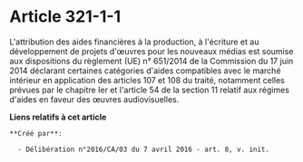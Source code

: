 # Article 321-1-1

L'attribution des aides financières à la production, à l'écriture et au  développement de projets d'œuvres pour les nouveaux
médias est soumise  aux dispositions du règlement (UE) n° 651/2014 de la Commission du 17  juin 2014 déclarant certaines
catégories d'aides compatibles avec le  marché intérieur en application des articles 107 et 108 du traité,  notamment celles
prévues par le chapitre Ier et l'article 54 de la  section 11 relatif aux régimes d'aides en faveur des œuvres
audiovisuelles.

**Liens relatifs à cet article**

	**Créé par**:

	  - Délibération n°2016/CA/03 du 7 avril 2016 - art. 8, v. init.
